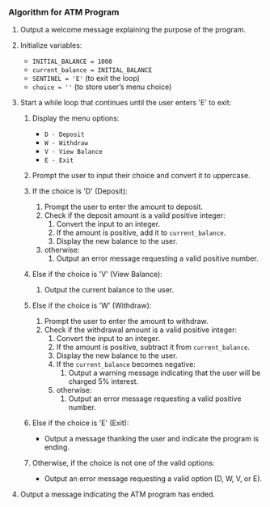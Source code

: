 ### Algorithm for ATM Program

1. Output a welcome message explaining the purpose of the program.

2. Initialize variables:
    - `INITIAL_BALANCE = 1000`
    - `current_balance = INITIAL_BALANCE`
    - `SENTINEL = 'E'` (to exit the loop)
    - `choice = ''` (to store user’s menu choice)

3. Start a while loop that continues until the user enters 'E' to exit:
   1. Display the menu options:
       - `D - Deposit`
       - `W - Withdraw`
       - `V - View Balance`
       - `E - Exit`
   2. Prompt the user to input their choice and convert it to uppercase.
   3. If the choice is 'D' (Deposit):
       1. Prompt the user to enter the amount to deposit.
       2. Check if the deposit amount is a valid positive integer:
            1. Convert the input to an integer.
            1. If the amount is positive, add it to `current_balance`.
            1. Display the new balance to the user.
       3. otherwise:
             1. Output an error message requesting a valid positive number.
   4. Else if the choice is 'V' (View Balance):
      1. Output the current balance to the user.

   5. Else if the choice is 'W' (Withdraw):
       1. Prompt the user to enter the amount to withdraw.
       2. Check if the withdrawal amount is a valid positive integer:
            1. Convert the input to an integer.
            1. If the amount is positive, subtract it from `current_balance`.
            1. Display the new balance to the user.
            1. If the `current_balance` becomes negative:
                 1.  Output a warning message indicating that the user will be charged 5% interest.
          3. otherwise:
             1. Output an error message requesting a valid positive number.
             
   6. Else if the choice is 'E' (Exit):
       - Output a message thanking the user and indicate the program is ending.

   7. Otherwise, if the choice is not one of the valid options:
       - Output an error message requesting a valid option (D, W, V, or E).

4. Output a message indicating the ATM program has ended.